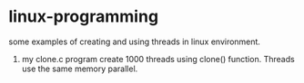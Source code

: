 # linux-programming
some examples of creating and using threads in linux environment.

1. my clone.c program create 1000 threads using clone() function. Threads usе the same memory parallel.
